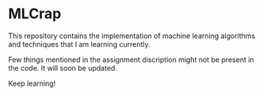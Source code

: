 # MLCrap
This repository contains the implementation of machine learning algorithms and techniques that I am learning currently.

Few things mentioned in the assignment discription might not be present in the code. It will soon be updated.

Keep learning!
